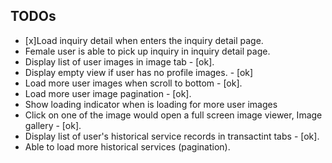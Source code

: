 ## TODOs

- [x]Load inquiry detail when enters the inquiry detail page.
- Female user is able to pick up inquiry in inquiry detail page.
- Display list of user images in image tab - [ok].
- Display empty view if user has no profile images. - [ok]
- Load more user images when scroll to bottom - [ok].
- Load more user image pagination - [ok].
- Show loading indicator when is loading for more user images
- Click on one of the image would open a full screen image viewer,
  Image gallery - [ok].
- Display list of user's historical service records in transactint tabs - [ok].
- Able to load more historical services (pagination).